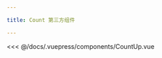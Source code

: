 ```yaml
---

title: Count 第三方组件

---
```


<CountUp  :endVal="2020" />


<<< @/docs/.vuepress/components/CountUp.vue   